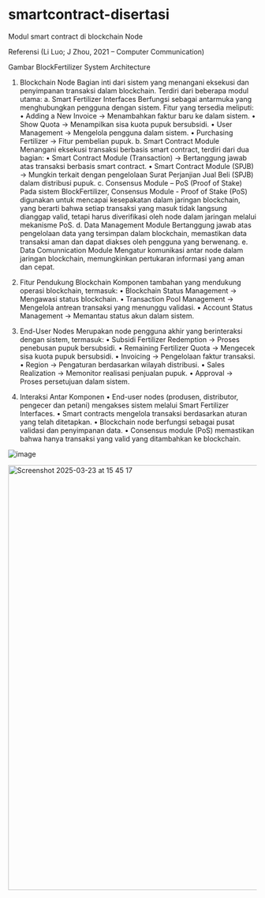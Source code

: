 # smartcontract-disertasi
Modul smart contract di blockchain Node

 
Referensi (Li Luo; J Zhou, 2021 – Computer Communication)
 
Gambar BlockFertilizer System Architecture

1.	Blockchain Node
Bagian inti dari sistem yang menangani eksekusi dan penyimpanan transaksi dalam blockchain. Terdiri dari beberapa modul utama:
a.	Smart Fertilizer Interfaces
Berfungsi sebagai antarmuka yang menghubungkan pengguna dengan sistem. Fitur yang tersedia meliputi:
•	Adding a New Invoice → Menambahkan faktur baru ke dalam sistem.
•	Show Quota → Menampilkan sisa kuota pupuk bersubsidi.
•	User Management → Mengelola pengguna dalam sistem.
•	Purchasing Fertilizer → Fitur pembelian pupuk.
b.	Smart Contract Module
Menangani eksekusi transaksi berbasis smart contract, terdiri dari dua bagian:
•	Smart Contract Module (Transaction) → Bertanggung jawab atas transaksi berbasis smart contract.
•	Smart Contract Module (SPJB) → Mungkin terkait dengan pengelolaan Surat Perjanjian Jual Beli (SPJB) dalam distribusi pupuk.
c.	Consensus Module – PoS (Proof of Stake)
Pada sistem BlockFertilizer, Consensus Module - Proof of Stake (PoS) digunakan untuk mencapai kesepakatan dalam jaringan blockchain, yang berarti bahwa setiap transaksi yang masuk tidak langsung dianggap valid, tetapi harus diverifikasi oleh node dalam jaringan melalui mekanisme PoS.
d.	Data Management Module
Bertanggung jawab atas pengelolaan data yang tersimpan dalam blockchain, memastikan data transaksi aman dan dapat diakses oleh pengguna yang berwenang.
e.	Data Comunnication Module
Mengatur komunikasi antar node dalam jaringan blockchain, memungkinkan pertukaran informasi yang aman dan cepat.

2.	Fitur Pendukung Blockchain
Komponen tambahan yang mendukung operasi blockchain, termasuk:
•	Blockchain Status Management → Mengawasi status blockchain.
•	Transaction Pool Management → Mengelola antrean transaksi yang menunggu validasi.
•	Account Status Management → Memantau status akun dalam sistem.
3.	End-User Nodes
Merupakan node pengguna akhir yang berinteraksi dengan sistem, termasuk:
•	Subsidi Fertilizer Redemption → Proses penebusan pupuk bersubsidi.
•	Remaining Fertilizer Quota → Mengecek sisa kuota pupuk bersubsidi.
•	Invoicing → Pengelolaan faktur transaksi.
•	Region → Pengaturan berdasarkan wilayah distribusi.
•	Sales Realization → Memonitor realisasi penjualan pupuk.
•	Approval → Proses persetujuan dalam sistem.
4.	Interaksi Antar Komponen
•	End-user nodes (produsen, distributor, pengecer dan  petani) mengakses sistem melalui Smart Fertilizer Interfaces.
•	Smart contracts mengelola transaksi berdasarkan aturan yang telah ditetapkan.
•	Blockchain node berfungsi sebagai pusat validasi dan penyimpanan data.
•	Consensus module (PoS) memastikan bahwa hanya transaksi yang valid yang ditambahkan ke blockchain.


![image](https://github.com/user-attachments/assets/7baf7be9-abed-42c6-9050-5fb303b6e6cb)


<img width="861" alt="Screenshot 2025-03-23 at 15 45 17" src="https://github.com/user-attachments/assets/5e298b6d-ad53-4bd8-89e6-96a41c1adc38" />

